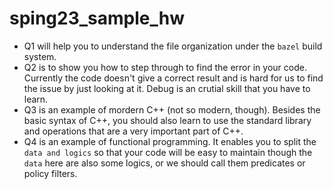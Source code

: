 # sping23_sample_hw

- Q1 will help you to understand the file organization under the `bazel` build system.
- Q2 is to show you how to step through to find the error in your code. Currently the code doesn't give a correct result and is hard for us to find the issue by just looking at it. Debug is an crutial skill that you have to learn.
- Q3 is an example of mordern C++ (not so modern, though). Besides the basic syntax of C++, you should also learn to use the standard library and operations that are a very important part of C++.
- Q4 is an example of functional programming. It enables you to split the `data and logics` so that your code will be easy to maintain though the `data` here are also some logics, or we should call them predicates or policy filters.
